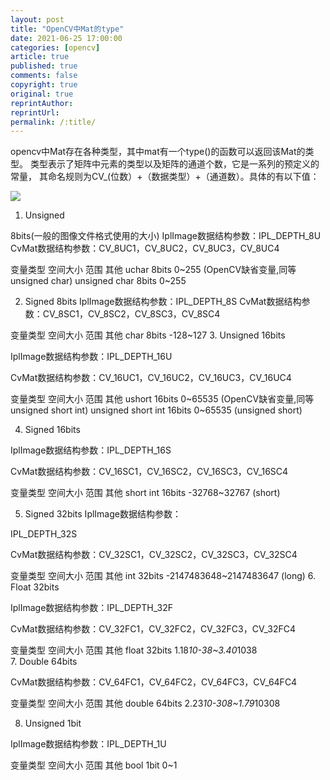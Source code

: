 ```yaml
---
layout: post
title: "OpenCV中Mat的type"
date: 2021-06-25 17:00:00
categories: [opencv]
article: true
published: true
comments: false
copyright: true
original: true
reprintAuthor:
reprintUrl:
permalink: /:title/
---
```


opencv中Mat存在各种类型，其中mat有一个type()的函数可以返回该Mat的类型。
类型表示了矩阵中元素的类型以及矩阵的通道个数，它是一系列的预定义的常量，
其命名规则为CV_(位数）+（数据类型）+（通道数）。具体的有以下值： 

![](https://abaoa.cn/assets/post/2021-06-25-17-00-00/MatType.png)

1. Unsigned 

8bits(一般的图像文件格式使用的大小)
IplImage数据结构参数：IPL_DEPTH_8U
CvMat数据结构参数：CV_8UC1，CV_8UC2，CV_8UC3，CV_8UC4

 
变量类型	空间大小	范围	其他
uchar	8bits	0~255	(OpenCV缺省变量,同等unsigned char)
unsigned char	8bits	0~255
 

2. Signed 8bits
IplImage数据结构参数：IPL_DEPTH_8S
CvMat数据结构参数：CV_8SC1，CV_8SC2，CV_8SC3，CV_8SC4

变量类型	空间大小	范围	其他
char	8bits	-128~127
3. Unsigned 16bits

IplImage数据结构参数：IPL_DEPTH_16U

CvMat数据结构参数：CV_16UC1，CV_16UC2，CV_16UC3，CV_16UC4

变量类型	空间大小	范围	其他
ushort	16bits	0~65535	(OpenCV缺省变量,同等unsigned short int)
unsigned short int	16bits	0~65535	(unsigned short)
 
4. Signed 16bits

IplImage数据结构参数：IPL_DEPTH_16S

CvMat数据结构参数：CV_16SC1，CV_16SC2，CV_16SC3，CV_16SC4

变量类型	空间大小	范围	其他
short int	16bits	-32768~32767	(short)
 

5. Signed 32bits IplImage数据结构参数：

IPL_DEPTH_32S

CvMat数据结构参数：CV_32SC1，CV_32SC2，CV_32SC3，CV_32SC4

变量类型	空间大小	范围	其他
int	32bits	-2147483648~2147483647	(long)
6. Float 32bits

IplImage数据结构参数：IPL_DEPTH_32F

CvMat数据结构参数：CV_32FC1，CV_32FC2，CV_32FC3，CV_32FC4

变量类型	空间大小	范围	其他
float	32bits	1.18*10-38~3.40*1038	 
7. Double 64bits

CvMat数据结构参数：CV_64FC1，CV_64FC2，CV_64FC3，CV_64FC4

变量类型	空间大小	范围	其他
double	64bits	2.23*10-308~1.79*10308	 
 

8. Unsigned 1bit

IplImage数据结构参数：IPL_DEPTH_1U

变量类型	空间大小	范围	其他
bool	1bit	0~1	 
